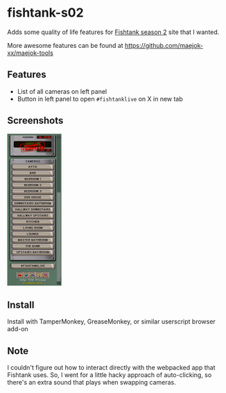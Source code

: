 # fishtank-s02

Adds some quality of life features for [Fishtank season 2](https://www.fishtank.live/) site that I wanted.

More awesome features can be found at https://github.com/maejok-xx/maejok-tools

## Features

- List of all cameras on left panel
- Button in left panel to open `#fishtanklive` on X in new tab

## Screenshots

<img src="images/cam-list.png" alt="camera list" width="125px" height="350px"/>

## Install

Install with TamperMonkey, GreaseMonkey, or similar userscript browser add-on

## Note

I couldn't figure out how to interact directly with the webpacked app that Fishtank uses.
So, I went for a little hacky approach of auto-clicking, so there's an extra sound that plays when swapping cameras.
